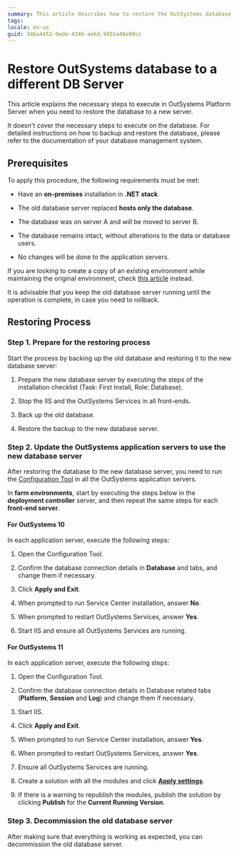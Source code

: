 ```yaml
---
summary: This article describes how to restore the OutSystems database to a different database server.
tags:
locale: en-us
guid: 346a4452-9ede-4346-aeb3-9455a48e99cc
---
```


# Restore OutSystems database to a different DB Server

This article explains the necessary steps to execute in OutSystems Platform Server when you need to restore the database to a new server.

It doesn't cover the necessary steps to execute on the database. For detailed instructions on how to backup and restore the database, please refer to the documentation of your database management system.


## Prerequisites

To apply this procedure, the following requirements must be met:

* Have an **on-premises** installation in **.NET stack**.

* The old database server replaced **hosts only the database**.

* The database was on server A and will be moved to server B.

* The database remains intact, without alterations to the data or database users.

* No changes will be done to the application servers.


If you are looking to create a copy of an existing environment while maintaining the original environment, check [this article](https://success.outsystems.com/Support/Enterprise_Customers/Maintenance_and_Operations/Migrate_an_Environment_Using_a_Database_Clone) instead.


<div class="info" markdown="1">

It is advisable that you keep the old database server running until the operation is complete, in case you need to rollback.

</div>

## Restoring Process

### Step 1. Prepare for the restoring process

Start the process by backing up the old database and restoring it to the new database server:

1. Prepare the new database server by executing the steps of the installation checklist (Task: First Install, Role: Database).

1. Stop the IIS and the OutSystems Services in all front-ends.

1. Back up the old database.

1. Restore the backup to the new database server.

### Step 2. Update the OutSystems application servers to use the new database server

After restoring the database to the new database server, you need to run the [Configuration Tool](https://success.outsystems.com/Documentation/11/Reference/Configuration_Tool) in all the OutSystems application servers.

<div class="info" markdown="1">

In **farm environments**, start by executing the steps below in the **deployment controller** server, and then repeat the same steps for each **front-end server**.

</div>

#### For OutSystems 10

In each application server, execute the following steps:

1. Open the Configuration Tool.

1. Confirm the database connection details in **Database** and  tabs, and change them if necessary.

1. Click **Apply and Exit**.

1. When prompted to run Service Center installation, answer **No**.

1. When prompted to restart OutSystems Services, answer **Yes**.

1. Start IIS and ensure all OutSystems Services are running.

#### For OutSystems 11

In each application server, execute the following steps:

1. Open the Configuration Tool.

1. Confirm the database connection details in Database related tabs (**Platform**, **Session** and **Log**) and change them if necessary.

1. Start IIS.

1. Click **Apply and Exit**.

1. When prompted to run Service Center installation, answer **Yes**.

1. When prompted to restart OutSystems Services, answer **Yes**.

1. Ensure all OutSystems Services are running.

1. Create a solution with all the modules and click [**Apply settings**](https://success.outsystems.com/Support/Enterprise_Customers/Maintenance_and_Operations/Applying_Configurations_in_Service_Center#Apply_Pending_Settings_to_a_Set_of_Modules).

1. If there is a warning to republish the modules, publish the solution by clicking **Publish** for the **Current Running Version**.


### Step 3. Decommission the old database server 

After making sure that everything is working as expected, you can decommission the old database server.
